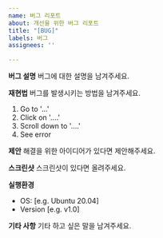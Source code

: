 ```yaml
---
name: 버그 리포트
about: 개선을 위한 버그 리포트
title: "[BUG]"
labels: 버그
assignees: ''

---
```


**버그  설명**
버그에 대한 설명을 남겨주세요.

**재현법**
버그를 발생시키는 방법을 남겨주세요.
1. Go to '...'
2. Click on '....'
3. Scroll down to '....'
4. See error

**제안**
해결을 위한 아이디어가 있다면 제안해주세요.

**스크린샷**
스크린샷이 있다면 올려주세요.

**실행환경**
 - OS: [e.g. Ubuntu 20.04]
 - Version [e.g. v1.0]

**기타 사항**
기타 하고 싶은 말을 남겨주세요.
